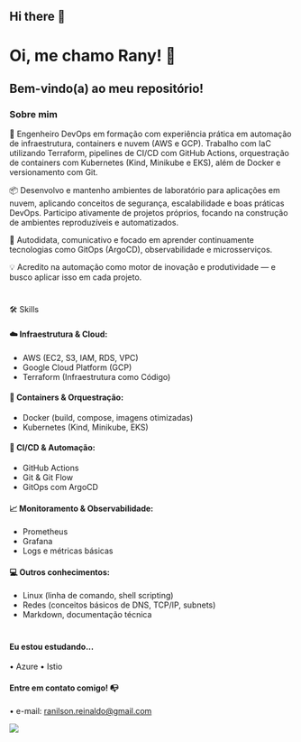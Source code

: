 
## Hi there 👋

# Oi, me chamo Rany! 👋

## Bem-vindo(a) ao meu repositório!

### Sobre mim

🎯 Engenheiro DevOps em formação com experiência prática em automação de infraestrutura, containers e nuvem (AWS e GCP). Trabalho com IaC utilizando Terraform, pipelines de CI/CD com GitHub Actions, orquestração de containers com Kubernetes (Kind, Minikube e EKS), além de Docker e versionamento com Git.

📦 Desenvolvo e mantenho ambientes de laboratório para aplicações em nuvem, aplicando conceitos de segurança, escalabilidade e boas práticas DevOps. Participo ativamente de projetos próprios, focando na construção de ambientes reproduzíveis e automatizados.

🧠 Autodidata, comunicativo e focado em aprender continuamente tecnologias como GitOps (ArgoCD), observabilidade e microsserviços.

💡 Acredito na automação como motor de inovação e produtividade — e busco aplicar isso em cada projeto.


<!--🔗 Veja meus projetos abaixo!-->
#
🛠️ Skills

#### ☁️ Infraestrutura & Cloud:
- AWS (EC2, S3, IAM, RDS, VPC)
- Google Cloud Platform (GCP)
- Terraform (Infraestrutura como Código)

#### 🐳 Containers & Orquestração:
- Docker (build, compose, imagens otimizadas)
- Kubernetes (Kind, Minikube, EKS)

#### 🔁 CI/CD & Automação:
- GitHub Actions
- Git & Git Flow
- GitOps com ArgoCD

#### 📈 Monitoramento & Observabilidade:
- Prometheus
- Grafana
- Logs e métricas básicas

#### 💻 Outros conhecimentos:
- Linux (linha de comando, shell scripting)
- Redes (conceitos básicos de DNS, TCP/IP, subnets)
- Markdown, documentação técnica
#
<!--### Skills

  • Python <!--(scikit-learn, tensorflow, pandas, numpy, matplotlib, seaborn, flask)-->

<!--  • SQL

  • Machine Learning <!--(Modelos supervisionados, não supervisionados, deep learning e LLMs)-->

<!--  • Container & Docker
  
  • Kubernetes
  
  • Terraform
  
  • GitOps
  
  • ArgoCD

  • Git & GitHub
  
  • AWS

  • Google Cloud-->


#### Eu estou estudando...

  • Azure
  • Istio


#### Entre em contato comigo! 📭
  • e-mail: ranilson.reinaldo@gmail.com
  <div><a href="https://www.linkedin.com/in/ranyreinaldo" target="_blank"><img src="https://img.shields.io/badge/-LinkedIn-%230077B5?style=for-the-badge&logo=linkedin&logoColor=white" target="_blank"></a>
  </div>

<!--
**rany01/rany01** is a ✨ _special_ ✨ repository because its `README.md` (this file) appears on your GitHub profile.

Here are some ideas to get you started:

- 🔭 I’m currently working on ...
- 🌱 I’m currently learning ...
- 👯 I’m looking to collaborate on ...
- 🤔 I’m looking for help with ...
- 💬 Ask me about ...
- 📫 How to reach me: ...
- 😄 Pronouns: ...
- ⚡ Fun fact: ...
-->
